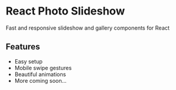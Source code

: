 # React Photo Slideshow

Fast and responsive slideshow and gallery components for React

## Features

* Easy setup
* Mobile swipe gestures
* Beautiful animations
* More coming soon...



